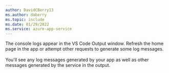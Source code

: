 ```yaml
---
author: DavidCBerry13
ms.author: daberry
ms.topic: include
ms.date: 01/29/2022
ms.service: azure-app-service
---
```

The console logs appear in the VS Code Output window. Refresh the home page in the app or attempt other requests to generate some log messages.<br>
<br>
You'll see any log messages generated by your app as well as other messages generated by the service in the output.